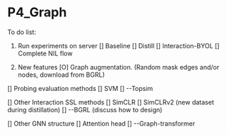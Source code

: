 # P4_Graph
To do list:

1. Run experiments on server
[] Baseline
[] Distill
[] Interaction-BYOL
[] Complete NIL flow


2. New features
[O] Graph augmentation. (Random mask edges and/or nodes, download from BGRL)

[] Probing evaluation methods
    [] SVM
    [] --Topsim

[] Other Interaction SSL methods
    [] SimCLR
    [] SimCLRv2 (new dataset during distillation)
    [] --BGRL (discuss how to design)

[] Other GNN structure
    [] Attention head
    [] --Graph-transformer